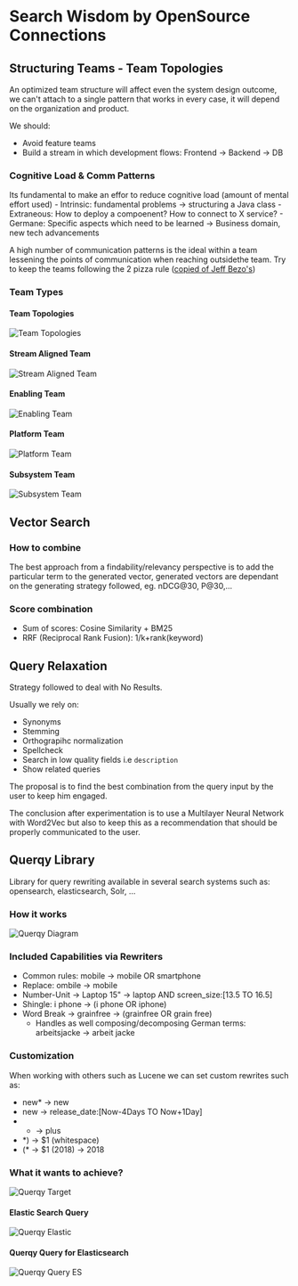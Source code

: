 # Search Wisdom by OpenSource Connections

## Structuring Teams - Team Topologies

An optimized team structure will affect even the system design outcome, we can't attach to a single pattern that works in every case, it will depend on the organization and product.

We should:
 - Avoid feature teams
 - Build a stream in which development flows: Frontend -> Backend -> DB

### Cognitive Load & Comm Patterns

Its fundamental to make an effor to reduce cognitive load (amount of mental effort used)
    - Intrinsic: fundamental problems -> structuring a Java class
    - Extraneous: How to deploy a compoenent? How to connect to X service?
    - Germane: Specific aspects which need to be learned -> Business domain, new tech advancements

A high number of communication patterns is the ideal within a team lessening the points of communication when reaching outsidethe team.
Try to keep the teams following the 2 pizza rule ([copied of Jeff Bezo's](https://www.theguardian.com/technology/2018/apr/24/the-two-pizza-rule-and-the-secret-of-amazons-success))

### Team Types

#### Team Topologies

![Team Topologies](img/sw-team-topologies.png)

#### Stream Aligned Team

![Stream Aligned Team](img/sw-stream-team.png)

#### Enabling Team

![Enabling Team](img/sw-enablingg-team.png)

#### Platform Team

![Platform Team](img/sw-platform-team.png)

#### Subsystem Team

![Subsystem Team](img/sw-subsystem-team.png)

## Vector Search

### How to combine

The best approach from a findability/relevancy perspective is to add the particular term to the generated vector, generated vectors are dependant on the generating strategy followed, eg. nDCG@30, P@30,...

### Score combination

- Sum of scores: Cosine Similarity + BM25
- RRF (Reciprocal Rank Fusion): 1/k+rank(keyword)


## Query Relaxation

Strategy followed to deal with No Results.

Usually we rely on:

- Synonyms
- Stemming
- Orthograpihc normalization
- Spellcheck
- Search in low quality fields i.e `description`
- Show related queries

The proposal is to find the best combination from the query input by the user to keep him engaged.

The conclusion after experimentation is to use a Multilayer Neural Network with Word2Vec but also to keep this as a recommendation that should be properly communicated to the user.

## Querqy Library

Library for query rewriting available in several search systems such as: opensearch, elasticsearch, Solr, ...

### How it works

![Querqy Diagram](img/querqy-diagram.png)

### Included Capabilities via Rewriters

- Common rules: mobile -> mobile OR smartphone
- Replace: ombile -> mobile
- Number-Unit -> Laptop 15" -> laptop AND screen_size:[13.5 TO 16.5]
- Shingle: i phone -> (i phone OR iphone)
- Word Break -> grainfree -> (grainfree OR grain free)
  - Handles as well composing/decomposing German terms: arbeitsjacke -> arbeit jacke

### Customization

When working with others such as Lucene we can set custom rewrites such as:
- new* -> new
- new -> release_date:[Now-4Days TO Now+1Day]
- + -> plus
- *) -> $1 (whitespace)
- (* -> $1 (2018) -> 2018

### What it wants to achieve?

![Querqy Target](querqy-target.png)

#### Elastic Search Query

![Querqy Elastic](img/querqy-elastic.png)

#### Querqy Query for Elasticsearch

![Querqy Query ES](img/querqy-querqy-es.png)